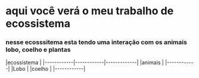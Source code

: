 # aqui você verá o meu trabalho de ecossistema

### nesse ecosssitema esta tendo uma interação com os animais lobo, coelho e plantas

|ecossistema |
|------------|------------|-------------|
|animais     | 
|------------|
|Lobo        |
|coelho      |
|------------|